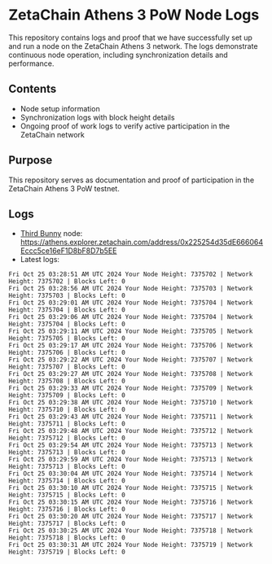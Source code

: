 # ZetaChain Athens 3 PoW Node Logs
This repository contains logs and proof that we have successfully set up and run a node on the ZetaChain Athens 3 network. The logs demonstrate continuous node operation, including synchronization details and performance.

## Contents
- Node setup information
- Synchronization logs with block height details
- Ongoing proof of work logs to verify active participation in the ZetaChain network

## Purpose
This repository serves as documentation and proof of participation in the ZetaChain Athens 3 PoW testnet.

## Logs

- [Third Bunny](https://thirdbunny.xyz/) node: https://athens.explorer.zetachain.com/address/0x225254d35dE666064Eccc5ce16eF1D8bF8D7b5EE
- Latest logs:
```
Fri Oct 25 03:28:51 AM UTC 2024 Your Node Height: 7375702 | Network Height: 7375702 | Blocks Left: 0
Fri Oct 25 03:28:56 AM UTC 2024 Your Node Height: 7375703 | Network Height: 7375703 | Blocks Left: 0
Fri Oct 25 03:29:01 AM UTC 2024 Your Node Height: 7375704 | Network Height: 7375704 | Blocks Left: 0
Fri Oct 25 03:29:06 AM UTC 2024 Your Node Height: 7375704 | Network Height: 7375704 | Blocks Left: 0
Fri Oct 25 03:29:11 AM UTC 2024 Your Node Height: 7375705 | Network Height: 7375705 | Blocks Left: 0
Fri Oct 25 03:29:17 AM UTC 2024 Your Node Height: 7375706 | Network Height: 7375706 | Blocks Left: 0
Fri Oct 25 03:29:22 AM UTC 2024 Your Node Height: 7375707 | Network Height: 7375707 | Blocks Left: 0
Fri Oct 25 03:29:27 AM UTC 2024 Your Node Height: 7375708 | Network Height: 7375708 | Blocks Left: 0
Fri Oct 25 03:29:33 AM UTC 2024 Your Node Height: 7375709 | Network Height: 7375709 | Blocks Left: 0
Fri Oct 25 03:29:38 AM UTC 2024 Your Node Height: 7375710 | Network Height: 7375710 | Blocks Left: 0
Fri Oct 25 03:29:43 AM UTC 2024 Your Node Height: 7375711 | Network Height: 7375711 | Blocks Left: 0
Fri Oct 25 03:29:48 AM UTC 2024 Your Node Height: 7375712 | Network Height: 7375712 | Blocks Left: 0
Fri Oct 25 03:29:54 AM UTC 2024 Your Node Height: 7375713 | Network Height: 7375713 | Blocks Left: 0
Fri Oct 25 03:29:59 AM UTC 2024 Your Node Height: 7375713 | Network Height: 7375713 | Blocks Left: 0
Fri Oct 25 03:30:04 AM UTC 2024 Your Node Height: 7375714 | Network Height: 7375714 | Blocks Left: 0
Fri Oct 25 03:30:10 AM UTC 2024 Your Node Height: 7375715 | Network Height: 7375715 | Blocks Left: 0
Fri Oct 25 03:30:15 AM UTC 2024 Your Node Height: 7375716 | Network Height: 7375716 | Blocks Left: 0
Fri Oct 25 03:30:20 AM UTC 2024 Your Node Height: 7375717 | Network Height: 7375717 | Blocks Left: 0
Fri Oct 25 03:30:25 AM UTC 2024 Your Node Height: 7375718 | Network Height: 7375718 | Blocks Left: 0
Fri Oct 25 03:30:31 AM UTC 2024 Your Node Height: 7375719 | Network Height: 7375719 | Blocks Left: 0
```

